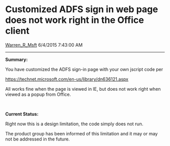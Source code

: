 <div id="page">

# Customized ADFS sign in web page does not work right in the Office client

[Warren\_R\_Msft](https://social.msdn.microsoft.com/profile/Warren_R_Msft)
6/4/2015 7:43:00 AM

-----

<div id="content">

**Summary:**

You have customized the ADFS sign-in page with your own jscript code per

<https://technet.microsoft.com/en-us/library/dn636121.aspx>

All works fine when the page is viewed in IE, but does not work right
when viewed as a popup from Office.

 

**Current Status:**

Right now this is a design limitation, the code simply does not run.

The product group has been informed of this limitation and it may or may
not be addressed in the future.

</div>

</div>
